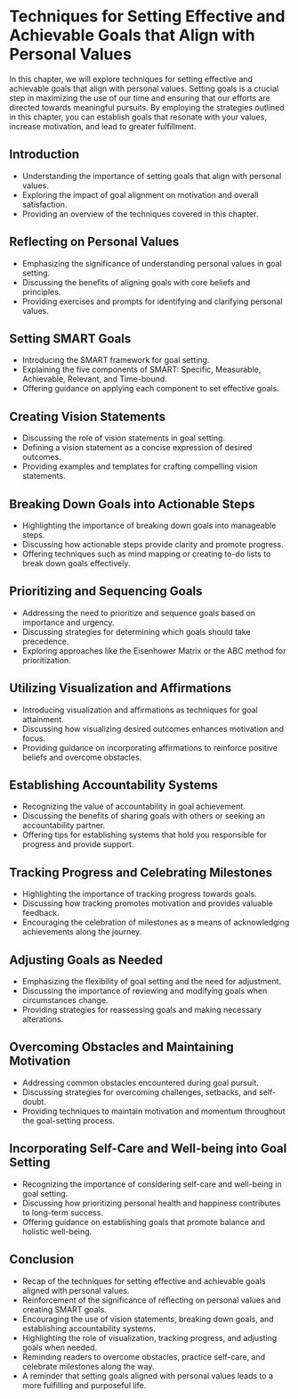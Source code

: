 Techniques for Setting Effective and Achievable Goals that Align with Personal Values
==============================================================================================

In this chapter, we will explore techniques for setting effective and achievable goals that align with personal values. Setting goals is a crucial step in maximizing the use of our time and ensuring that our efforts are directed towards meaningful pursuits. By employing the strategies outlined in this chapter, you can establish goals that resonate with your values, increase motivation, and lead to greater fulfillment.

Introduction
------------

* Understanding the importance of setting goals that align with personal values.
* Exploring the impact of goal alignment on motivation and overall satisfaction.
* Providing an overview of the techniques covered in this chapter.

Reflecting on Personal Values
-----------------------------

* Emphasizing the significance of understanding personal values in goal setting.
* Discussing the benefits of aligning goals with core beliefs and principles.
* Providing exercises and prompts for identifying and clarifying personal values.

Setting SMART Goals
-------------------

* Introducing the SMART framework for goal setting.
* Explaining the five components of SMART: Specific, Measurable, Achievable, Relevant, and Time-bound.
* Offering guidance on applying each component to set effective goals.

Creating Vision Statements
--------------------------

* Discussing the role of vision statements in goal setting.
* Defining a vision statement as a concise expression of desired outcomes.
* Providing examples and templates for crafting compelling vision statements.

Breaking Down Goals into Actionable Steps
-----------------------------------------

* Highlighting the importance of breaking down goals into manageable steps.
* Discussing how actionable steps provide clarity and promote progress.
* Offering techniques such as mind mapping or creating to-do lists to break down goals effectively.

Prioritizing and Sequencing Goals
---------------------------------

* Addressing the need to prioritize and sequence goals based on importance and urgency.
* Discussing strategies for determining which goals should take precedence.
* Exploring approaches like the Eisenhower Matrix or the ABC method for prioritization.

Utilizing Visualization and Affirmations
----------------------------------------

* Introducing visualization and affirmations as techniques for goal attainment.
* Discussing how visualizing desired outcomes enhances motivation and focus.
* Providing guidance on incorporating affirmations to reinforce positive beliefs and overcome obstacles.

Establishing Accountability Systems
-----------------------------------

* Recognizing the value of accountability in goal achievement.
* Discussing the benefits of sharing goals with others or seeking an accountability partner.
* Offering tips for establishing systems that hold you responsible for progress and provide support.

Tracking Progress and Celebrating Milestones
--------------------------------------------

* Highlighting the importance of tracking progress towards goals.
* Discussing how tracking promotes motivation and provides valuable feedback.
* Encouraging the celebration of milestones as a means of acknowledging achievements along the journey.

Adjusting Goals as Needed
-------------------------

* Emphasizing the flexibility of goal setting and the need for adjustment.
* Discussing the importance of reviewing and modifying goals when circumstances change.
* Providing strategies for reassessing goals and making necessary alterations.

Overcoming Obstacles and Maintaining Motivation
-----------------------------------------------

* Addressing common obstacles encountered during goal pursuit.
* Discussing strategies for overcoming challenges, setbacks, and self-doubt.
* Providing techniques to maintain motivation and momentum throughout the goal-setting process.

Incorporating Self-Care and Well-being into Goal Setting
--------------------------------------------------------

* Recognizing the importance of considering self-care and well-being in goal setting.
* Discussing how prioritizing personal health and happiness contributes to long-term success.
* Offering guidance on establishing goals that promote balance and holistic well-being.

Conclusion
----------

* Recap of the techniques for setting effective and achievable goals aligned with personal values.
* Reinforcement of the significance of reflecting on personal values and creating SMART goals.
* Encouraging the use of vision statements, breaking down goals, and establishing accountability systems.
* Highlighting the role of visualization, tracking progress, and adjusting goals when needed.
* Reminding readers to overcome obstacles, practice self-care, and celebrate milestones along the way.
* A reminder that setting goals aligned with personal values leads to a more fulfilling and purposeful life.
